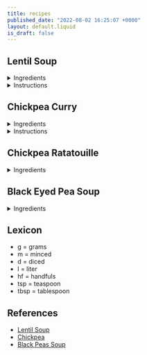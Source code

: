 ```yaml
---
title: recipes
published_date: "2022-08-02 16:25:07 +0000"
layout: default.liquid
is_draft: false
---
```


## Lentil Soup

<details>

<summary> Ingredients </summary>

  - 2 tbsp **olive oil**
  - 1 **onion** (diced)
  - 2 - 3 **carrots** (diced)
  - 2 **celery** ribs (diced)
  - 2 cloves **garlic** (minced)
  - 100 grams **green beans**
  - 2 **tomatoes** (diced)
  - 450 grams **baby potatoes** (diced)
  - 290 grams dried **lentils**
  - 1.5 tsp **paprika**
  - 0.5 tsp **cumin**
  - 0.5 tsp **curry**
  - 1.4 l **water/broth**
  - 2 hf **spinach/kale**
  - 1 **lemon**
  - 12 g **parsley**

  </details>

<details>

<summary> Instructions </summary>

 1. Heat olive oil in pot.  
 2. Add garlic, onion, carrots & celery. Saute for 5 minutes.
 3. Add paprika, curry & cumin. Saute 1 minute.
 4. Add green beans, tomatoes, potatoes, lentils, and broth/water. Simmer 30 - 35 minutes.
 5. Add spinach/kale. Stir for 5 minutes.
 6. Add lemon juice, and salt or pepper.

### Observations

 - Potatoes can be replaced with sweet potatoes.
 - In place of cumin use herbs de Provence
 - Serve with bread

 </details>

## Chickpea Curry

<details>

<summary> Ingredients </summary>

 - Onion
 - Garlic
 - Ginger
 - Tomatoes
 - Chickpeas
 - Cumin seeds
 - Mustard seeds
 - Coriander powder
 - Turmeric powder
 - Garam masala
 - Green chilli pepper
 - Chana Masala
 - Oil
 - Salt
 - Water

</details>

<details>

<summary> Instructions </summary>

 1. Add oil.
 2. When the oil is hot add mustard seeds.
 3. Add cumin seeds when mustard seeds start splattering.
 4. Add onions and salt and cook until brown.
 5. Add garlic and ginger, cook for a minute.
 6. Add spices, mix and cook for a minute or two.
 7. Add diced tomatoes and cook until soft.
 8. Mash 1/3 of the chickpeas and add them all to the pot with some water.
 9. Cook until the water has been evaporated and all the spices are well integrated.
 10. If you want to add other vegetables such as potatoes, add then and boil.

</details>


## Chickpea Ratatouille

<details>

<summary> Ingredients </summary>

 
  - 2 tbsp **olive oil**
  - 2 Bell Peppers (diced)
  - 1 **onion** (diced)
  - 4 cloves **garlic** (minced)
  - 500g cherry **tomatoes** (diced)
  - 1 eggplant (diced)
  - 2 medium zucchini (diced) 
  - 2 tsp **herbs de Provence**
  - 3 cups cooked **Chickpeas**

</details>

## Black Eyed Pea Soup

<details>
<summary> Ingredients </summary>

  - 454 g **black eyed peas**
   
</details>


## Lexicon

- g = grams
- m = minced
- d = diced
- l = liter
- hf = handfuls
- tsp = teaspoon
- tbsp = tablespoon

## References

- <a target="blank" href="https://simple-veganista.com/hearty-lentil-soup/print/29555/">Lentil Soup</a>
- [Chickpea](https://simple-veganista.com/chickpea-ratatouille-nicoise/#tasty-recipes-8822-jump-target)
- <a target="_blank" href="https://simple-veganista.com/black-eyed-pea-soup/#tasty-recipes-50891-jump-target">Black Peas Soup</a>
